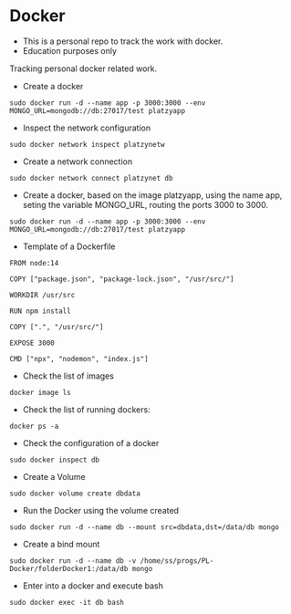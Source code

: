 # Docker

- This is a personal repo to track the work with docker.
- Education purposes only

Tracking personal docker related work.

- Create a docker
```
sudo docker run -d --name app -p 3000:3000 --env MONGO_URL=mongodb://db:27017/test platzyapp
```

- Inspect the network configuration
```
sudo docker network inspect platzynetw
```


- Create a network connection
```
sudo docker network connect platzynet db
```

- Create a docker, based on the image platzyapp, using the name app, seting the variable MONGO_URL, routing the ports 3000 to 3000. 
```
sudo docker run -d --name app -p 3000:3000 --env MONGO_URL=mongodb://db:27017/test platzyapp
```

- Template of a Dockerfile
```
FROM node:14

COPY ["package.json", "package-lock.json", "/usr/src/"]

WORKDIR /usr/src

RUN npm install

COPY [".", "/usr/src/"]

EXPOSE 3000

CMD ["npx", "nodemon", "index.js"]
```

- Check the list of images
```
docker image ls 
```

- Check the list of running dockers:
```
docker ps -a
```

- Check the configuration of a docker
```
sudo docker inspect db
```

- Create a Volume
```
sudo docker volume create dbdata
```

- Run the Docker using the volume created
```
sudo docker run -d --name db --mount src=dbdata,dst=/data/db mongo
```

- Create a bind mount
```
sudo docker run -d --name db -v /home/ss/progs/PL-Docker/folderDocker1:/data/db mongo
```

- Enter into a docker and execute bash
```
sudo docker exec -it db bash 
```



